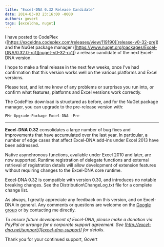 ```yaml
---
title: "Excel-DNA 0.32 Release Candidate"
date: 2014-03-03 23:16:00 -0000
authors: govert
tags: [exceldna, nuget]
---
```

I have posted to CodePlex ([https://exceldna.codeplex.com/releases/view/119190][release-v0-32-pre]) and the NuGet package manager ([https://www.nuget.org/packages/Excel-DNA/0.32.0-rc1][nuget-v0-32-rc1]) a release candidate of the next Excel-DNA version.

I hope to make a final release in the next few weeks, once I've had confirmation that this version works well on the various platforms and Excel versions.

Please test, and let me know of any problems or surprises you run into, or confirm what features, platforms and Excel versions work correctly.

The CodePlex download is structured as before, and for the NuGet package manager, you can upgrade to the pre-release version with:

```powershell
PM> Upgrade-Package Excel-DNA -Pre
```

---

**Excel-DNA 0.32** consolidates a large number of bug fixes and improvements that have accumulated over the last year. In particular, a number of edge cases that affect Excel-DNA add-ins under Excel 2013 have been addressed.

Native asynchronous functions, available under Excel 2010 and later, are now supported. Runtime registration of delegate functions and external retrieval of registration details will allow development of extension features without requiring changes to the Excel-DNA core runtime.

Excel-DNA 0.32 is compatible with version 0.30, and introduces no notable breaking changes. See the Distribution\ChangeLog.txt file for a complete change list.

As always, I greatly appreciate any feedback on this version, and on Excel-DNA in general. Any comments or questions are welcome on the [Google group][excel-dna-group] or by contacting me directly.

*To ensure future development of Excel-DNA, please make a donation via PayPal or arrange for a corporate support agreement. See [http://excel-dna.net/support/][excel-dna-support] for details*.

Thank you for your continued support,
Govert

[release-v0-32-pre]: https://exceldna.codeplex.com/releases/view/119190
[nuget-v0-32-rc1]: https://www.nuget.org/packages/Excel-DNA/0.32.0-rc1
[excel-dna-group]: http://groups.google.com/group/exceldna
[excel-dna-support]: /support/
